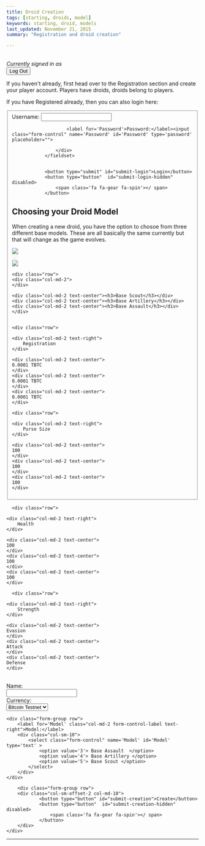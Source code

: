 ```yaml
---
title: Droid Creation
tags: [starting, droids, model]
keywords: starting, droid, models 
last_updated: November 21, 2015
summary: "Registration and droid creation"

---
```



<br />

<script> 
$(document).ready(function(){
$("#submit-creation-hidden").hide();
$("#submit-login-hidden").hide();
$("#user-box").hide();
$("#reg-warning").hide();
});

</script>

 

<div id='creation-section'>

<div id='user-box'>
<i>Currently signed in as <span id='username_display'></span></i> <form><button type='submit' id='log_out'>Log Out</button></form>
</div>

<div id='reg-warning'>
If you haven't already, first head over to the Registration section and create your player account. Players have droids, droids belong to players. 

If you have Registered already, then you can also login here:

<form class="pure-form" id="login-form">
				<fieldset class="form-group">
					<div>
						<label for='Username'> Username: </label><input class="form-control" name='Username' id='Username' type='text'>

						<label for='Password'>Password:</label><input class="form-control" name='Password' id='Password' type='password' placeholder="">
						
					</div>
				</fieldset>

				
				<button type="submit" id="submit-login">Login</button>
				<button type="button"  id="submit-login-hidden" disabled>
					<span class='fa fa-gear fa-spin'></	span>
				</button>
</form>

<script>
$("#submit-login").click(function( event ) {
   $("#submit-login").hide();
   $("#submit-login-hidden").show();
   event.preventDefault();



		   var registrationData = {
		           "username" : $("#Username").val(),
		           "password" : $("#Password").val()
		       };
		   jQuery.ajax({
		    url: "https://api.coindroids.com/rpc/identify",
		    type: "POST",
		    processData: false,
		       contentType: 'application/json',
		    data: JSON.stringify(registrationData)
			})
		.done(function(data, textStatus, jqXHR) {

		    localStorage.Username = $("#Username").val();
		    localStorage.AuthToken = 'Bearer ' + data.token;
		    
		    
		       $("#reg-warning").hide();
		       	$("#user-box").show();
			   	$("#username_display").html(localStorage.Username)
		    

		    
		    console.log("HTTP Request Succeeded: " + jqXHR.status);
		    console.log(data);
		})
		.fail(function(jqXHR, textStatus, errorThrown) {
		    console.log("HTTP Request Failed");
		})
		.always(function() {
		    /* ... */
		});


   
});

$("#log_out").click(function( event ) {
	localStorage.clear();

});
</script>  
</div>

<script> 
$(document).ready(function(){

if (localStorage.Username == null)
{
	$("#reg-warning").show();
	$("#user-box").hide();
	
} else {
	$("#reg-warning").hide();
	$("#user-box").show();
	$("#username_display").html(localStorage.Username)
}

});

</script>



<h2> Choosing your Droid Model </h2>

When creating a new droid, you have the option to chosoe from three different base models. These are all basically the same currently but that will change as the game evolves. 

<div class="container">
 
  <div class="row">
    <div class="col-md-2">
	</div>
    <div class="col-md-2 text-center">
    	<img src='https://thumbnail.invisionapp.com/resize?location=https%3A%2F%2Finvisionapp%2Dcdn%2Ecom%2Fstorage%2Einvisionapp%2Ecom%2Fboards%2Ffiles%2F37703702%2Epng%3Fx%2Damz%2Dmeta%2Dck%3D3a96b0ca1cac7b356e364a74c78c74fc%26x%2Damz%2Dmeta%2Div%3D1%26AWSAccessKeyId%3DAKIAJFUMDU3L6GTLUDYA%26Expires%3D1451624400%26Signature%3Dw%252Be9e47WIGcedSmaZhifLDwxXNs%253D&width=150' />
	</div>
    <div class="col-md-2 text-center">
    <img src='https://thumbnail.invisionapp.com/resize?location=https%3A%2F%2Finvisionapp%2Dcdn%2Ecom%2Fstorage%2Einvisionapp%2Ecom%2Fboards%2Ffiles%2F37599865%2Epng%3Fx%2Damz%2Dmeta%2Dck%3D3a96b0ca1cac7b356e364a74c78c74fc%26x%2Damz%2Dmeta%2Div%3D1%26AWSAccessKeyId%3DAKIAJFUMDU3L6GTLUDYA%26Expires%3D1451624400%26Signature%3DZIQwaKhaUVRNXTcInvgj6YCcj4k%253D&width=150' style='opacity:.1;'/>
    </div>
    <div class="col-md-2 text-center">
    	<img src='https://thumbnail.invisionapp.com/resize?location=https%3A%2F%2Finvisionapp%2Dcdn%2Ecom%2Fstorage%2Einvisionapp%2Ecom%2Fboards%2Ffiles%2F37599865%2Epng%3Fx%2Damz%2Dmeta%2Dck%3D3a96b0ca1cac7b356e364a74c78c74fc%26x%2Damz%2Dmeta%2Div%3D1%26AWSAccessKeyId%3DAKIAJFUMDU3L6GTLUDYA%26Expires%3D1451624400%26Signature%3DZIQwaKhaUVRNXTcInvgj6YCcj4k%253D&width=150' />
    </div>
  </div>
  
    <div class="row">
    <div class="col-md-2">
	</div>

    <div class="col-md-2 text-center"><h3>Base Scout</h3></div>
    <div class="col-md-2 text-center"><h3>Base Artillery</h3></div>
    <div class="col-md-2 text-center"><h3>Base Assault</h3></div>
	</div>


    <div class="row">

    <div class="col-md-2 text-right">
		Registration 
	</div>

    <div class="col-md-2 text-center">
    0.0001 TBTC 
    </div>
    <div class="col-md-2 text-center">
    0.0001 TBTC
    </div>
    <div class="col-md-2 text-center">
    0.0001 TBTC
    </div>
  </div>
  
  
    <div class="row">

    <div class="col-md-2 text-right">
		Purse Size
	</div>

    <div class="col-md-2 text-center">
    100
    </div>
    <div class="col-md-2 text-center">
    100
    </div>
    <div class="col-md-2 text-center">
    100
    </div>
  </div>
  
  
      <div class="row">

    <div class="col-md-2 text-right">
		Health
	</div>

    <div class="col-md-2 text-center">
    100
    </div>
    <div class="col-md-2 text-center">
    100
    </div>
    <div class="col-md-2 text-center">
    100
    </div>
  </div>
  
  
      <div class="row">

    <div class="col-md-2 text-right">
		Strength
	</div>

    <div class="col-md-2 text-center">
    Evasion
    </div>
    <div class="col-md-2 text-center">
    Attack
    </div>
    <div class="col-md-2 text-center">
    Defense
    </div>
  </div>

</div>

<br />

<div class="container">
	<div class="row">
		<div id='' class='col-md-2'>
		</div>

<div id='CreationFormContent' class='col-md-6'>
<form id="creation-form">
	<div class="form-group row">
		<label for='Name' class="col-md-2 form-control-label text-right">Name:</label>
		<div class="col-sm-10">
			<input class="form-control" name='Name' id='Name' type='text'>
		</div>
	</div>
	<div class="form-group row">
		<label for='Currency' class="col-md-2 form-control-label text-right">Currency:</label>
		<div class="col-sm-10">				
			<select class="form-control" name='Currency' id='Currency'  type='text' >
				<option value='1'> Bitcoin Testnet </option> 
				<option value='2'> Defcoin </option> 
			</select>
		</div>
	</div>

	<div class="form-group row">
		<label for='Model' class="col-md-2 form-control-label text-right">Model:</label>
		<div class="col-sm-10">				
			<select class="form-control" name='Model' id='Model'  type='text' >
				<option value='3'> Base Assault  </option> 
				<option value='4'> Base Artillery </option> 
				<option value='5'> Base Scout </option> 
			</select>
		</div>
	</div>

		<div class="form-group row">
		<div class="col-sm-offset-2 col-md-10">
				<button type="button" id="submit-creation">Create</button>
				<button type="button"  id="submit-creation-hidden" disabled>
					<span class='fa fa-gear fa-spin'></	span>
				</button>
		</div>
	</div>
		
</form>
</div>
</div>
</div>
</div>
<hr />

<script>

function get_reg_qr(droid_id){
	 var qrData = {
	           "droid_id" : droid_id
	       };


    jQuery.ajax({
	    url: "https://api.coindroids.com/rpc/get_droid_registration_address",
	    headers:  {
			"Authorization": localStorage.AuthToken
		},
	    type: "POST",
	    contentType: 'application/json',
	    data: JSON.stringify(qrData)
		})
	.done(function(data, textStatus, jqXHR) {
	    var qrtext = encodeURIComponent("bitcoin://" + data[0].get_droid_registration_address + "?amount=0.0001&message=Droid%20Registration");
	    $("#creation-section").append("<p>Your registration address is: " + data[0].get_droid_registration_address + "<br>Sending 0.0001 to this address will sync your wallet to the Coindroids sytstem, allowing it to monitor for actions such as attacks and item purchases. Your droid will not be active until this is step is complete. <br><img src='https://chart.googleapis.com/chart?cht=qr&chl="+qrtext+"&chs=180x180&choe=UTF-8&chld=L|2' alt=''></p>");
	
		console.log("HTTP Request Succeeded: " + jqXHR.status);
	    console.log(data);
	})
	.fail(function(jqXHR, textStatus, errorThrown) {
		    $("#CreationFormContent").html("<p>Creation Failed!</p>");
	    console.log("HTTP Request Failed");
	})
	.always(function() {
	    /* ... */
	});

}

$("#submit-creation").click(function( event ) {
   $("#submit-creation").hide();
   $("#submit-creation-hidden").show();
   event.preventDefault();

	 var creationData = {
	           "name" : $("#Name").val(),
	           "currency_id" : $("#Currency").val(),
	           "model_id" : $("#Model").val() 
	       };


    jQuery.ajax({
	    url: "https://api.coindroids.com/rpc/create_droid",
	    headers:  {
			"Authorization": localStorage.AuthToken
		},
	    type: "POST",
	    contentType: 'application/json',
	    data: JSON.stringify(creationData)
		})
	.done(function(data, textStatus, jqXHR) {
	
	    $("#creation-section").html("<p>Creation Complete!</p>");
	
		get_reg_qr(data[0].id);
	
	    console.log("HTTP Request Succeeded: " + jqXHR.status);
	    console.log(data);
	})
	.fail(function(jqXHR, textStatus, errorThrown) {
		    $("#CreationFormContent").html("<p>Creation Failed!</p>");
	    console.log("HTTP Request Failed");
	})
	.always(function() {
	    /* ... */
	});
});

</script>  

